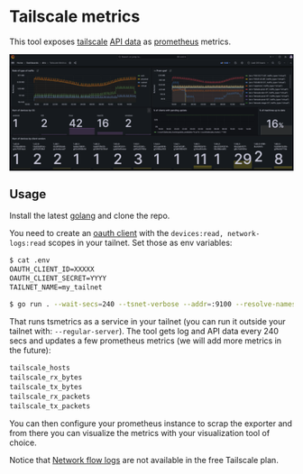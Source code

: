 # Tailscale metrics

This tool exposes [tailscale](https://tailscale.com/) [API data](https://tailscale.com/kb/1219/network-flow-logs#network-logs-structure) as [prometheus](https://prometheus.io/docs/introduction/overview/) metrics.

<p align="center">
  <img align="center" src="imgs/grafana-tsmetrics.webp" width="900px" alt="Grafana dashboard exposing tsmetrics"/>
</p>

## Usage

Install the latest [golang](https://go.dev/doc/install) and clone the repo.

You need to create an [oauth client](https://tailscale.com/kb/1215/oauth-clients#scopes) with the `devices:read, network-logs:read`
scopes in your tailnet. Set those as env variables:

```
$ cat .env
OAUTH_CLIENT_ID=XXXXX
OAUTH_CLIENT_SECRET=YYYY
TAILNET_NAME=my_tailnet
```

```sh
$ go run . --wait-secs=240 --tsnet-verbose --addr=:9100 --resolve-names
```

That runs tsmetrics as a service in your tailnet (you can run it outside your tailnet with: `--regular-server`). 
The tool gets log and API data every 240 secs and updates
a few prometheus metrics (we will add more metrics in the future):

```txt
tailscale_hosts
tailscale_rx_bytes
tailscale_tx_bytes
tailscale_rx_packets
tailscale_tx_packets
```

You can then configure your prometheus instance to scrap the exporter and from there you can visualize the metrics with your visualization tool of choice.

Notice that [Network flow logs](https://tailscale.com/kb/1219/network-flow-logs#network-logs-structure) are not available in the free Tailscale plan. 
